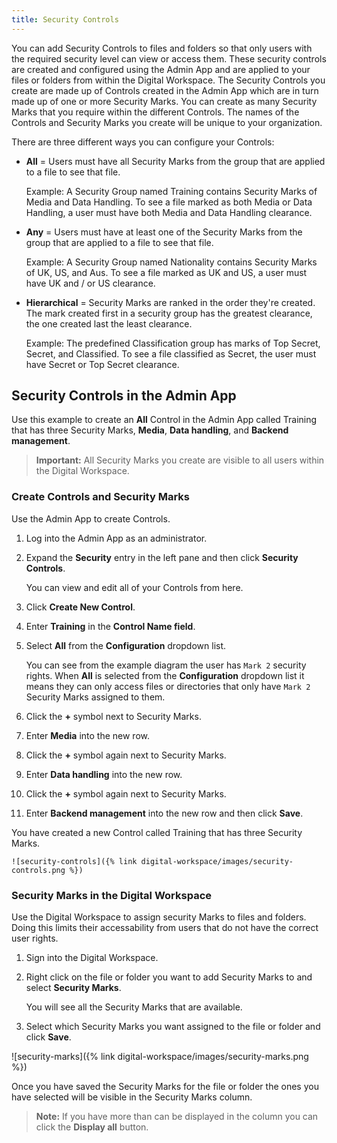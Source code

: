 ```yaml
---
title: Security Controls
---
```


You can add Security Controls to files and folders so that only users with the required security level can view or access them.
These security controls are created and configured using the Admin App and are applied to your files or folders from within the Digital Workspace. The Security Controls you create are made up of Controls created in the Admin App which are in turn made up of one or more Security Marks. You can create as many Security Marks that you require within the different Controls. The names of the Controls and Security Marks you create will be unique to your organization.

There are three different ways you can configure your Controls:

* **All** = Users must have all Security Marks from the group that are applied to a file to see that file.

    Example: A Security Group named Training contains Security Marks of Media and Data Handling. To see a file marked as both Media or Data Handling, a user must have both Media and Data Handling clearance.

* **Any** = Users must have at least one of the Security Marks from the group that are applied to a file to see that file.

    Example: A Security Group named Nationality contains Security Marks of UK, US, and Aus. To see a file marked as UK and US, a user must have UK and / or US clearance.

* **Hierarchical** = Security Marks are ranked in the order they're created. The mark created first in a security group has the greatest clearance, the one created last the least clearance.

    Example: The predefined Classification group has marks of Top Secret, Secret, and Classified. To see a file classified as Secret, the user must have Secret or Top Secret clearance.

## Security Controls in the Admin App

Use this example to create an **All** Control in the Admin App called Training that has three Security Marks, **Media**, **Data handling**, and **Backend management**.

> **Important:** All Security Marks you create are visible to all users within the Digital Workspace.

### Create Controls and Security Marks

Use the Admin App to create Controls.

1. Log into the Admin App as an administrator.

2. Expand the **Security** entry in the left pane and then click **Security Controls**.

    You can view and edit all of your Controls from here.

3. Click **Create New Control**.

4. Enter **Training** in the **Control Name field**.

5. Select **All** from the **Configuration** dropdown list.

    You can see from the example diagram the user has `Mark 2` security rights. When **All** is selected from the **Configuration** dropdown list it means they can only access files or directories that only have `Mark 2` Security Marks assigned to them.

6. Click the **+** symbol next to Security Marks.

7. Enter **Media** into the new row.

8. Click the **+** symbol again next to Security Marks.

9. Enter **Data handling** into the new row.

10. Click the **+** symbol again next to Security Marks.

11. Enter **Backend management** into the new row and then click **Save**.

You have created a new Control called Training that has three Security Marks.

    ![security-controls]({% link digital-workspace/images/security-controls.png %})

### Security Marks in the Digital Workspace

Use the Digital Workspace to assign security Marks to files and folders. Doing this limits their accessability from users that do not have the correct user rights.

1. Sign into the Digital Workspace.

2. Right click on the file or folder you want to add Security Marks to and select **Security Marks**.

    You will see all the Security Marks that are available.

3. Select which Security Marks you want assigned to the file or folder and click **Save**.

![security-marks]({% link digital-workspace/images/security-marks.png %})

Once you have saved the Security Marks for the file or folder the ones you have selected will be visible in the Security Marks column. 

> **Note:** If you have more than can be displayed in the column you can click the **Display all** button.
